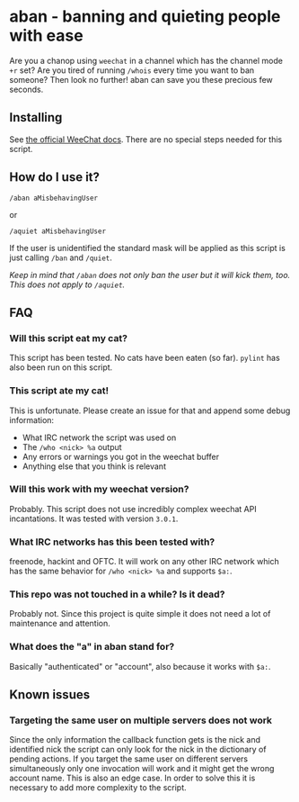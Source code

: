 # aban - banning and quieting people with ease

Are you a chanop using `weechat` in a channel which has the channel mode `+r` set? Are you tired of running `/whois` every time you want to ban someone? Then look no further! aban can save you these precious few seconds.

## Installing

See [the official WeeChat docs](https://weechat.org/files/doc/stable/weechat_user.en.html#scripts_plugins). There are no special steps needed for this script.

## How do I use it?

```
/aban aMisbehavingUser
```

or

```
/aquiet aMisbehavingUser
```

If the user is unidentified the standard mask will be applied as this script is just calling `/ban` and `/quiet`.

*Keep in mind that `/aban` does not only ban the user but it will kick them, too. This does not apply to `/aquiet`.*

## FAQ

### Will this script eat my cat?

This script has been tested. No cats have been eaten (so far). `pylint` has also been run on this script.

### This script ate my cat!

This is unfortunate. Please create an issue for that and append some debug information:

- What IRC network the script was used on
- The `/who <nick> %a` output
- Any errors or warnings you got in the weechat buffer
- Anything else that you think is relevant

### Will this work with my weechat version?

Probably. This script does not use incredibly complex weechat API incantations. It was tested with version `3.0.1`.

### What IRC networks has this been tested with?

freenode, hackint and OFTC. It will work on any other IRC network which has the same behavior for `/who <nick> %a` and supports `$a:`.

### This repo was not touched in a while? Is it dead?

Probably not. Since this project is quite simple it does not need a lot of maintenance and attention.

### What does the "a" in aban stand for?

Basically "authenticated" or "account", also because it works with `$a:`.

## Known issues

### Targeting the same user on multiple servers does not work

Since the only information the callback function gets is the nick and identified nick the script can only look for the nick in the dictionary of pending actions. If you target the same user on different servers simultaneously only one invocation will work and it might get the wrong account name. This is also an edge case.
In order to solve this it is necessary to add more complexity to the script.
